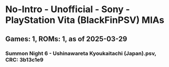 # No-Intro - Unofficial - Sony - PlayStation Vita (BlackFinPSV) MIAs
## Games: 1, ROMs: 1, as of 2025-03-29

### Summon Night 6 - Ushinawareta Kyoukaitachi (Japan).psv, CRC: 3b13c1e9
